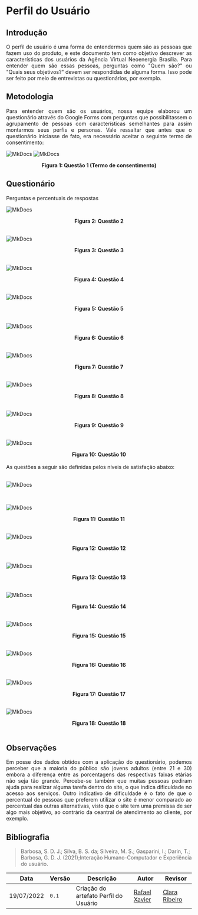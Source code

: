 # Perfil do Usuário

## Introdução

<div style="text-align: justify">
O perfil de usuário é uma forma de entendermos quem são as pessoas que fazem uso do produto, e este documento tem como objetivo descrever as características dos usuários da Agência Virtual Neoenergia Brasília. Para entender quem são essas pessoas, perguntas como "Quem são?" ou "Quais seus objetivos?" devem ser respondidas de alguma forma. Isso pode ser feito por meio de entrevistas ou questionários, por exemplo.
</div>

## Metodologia

<div style="text-align: justify">
Para entender quem são os usuários, nossa equipe elaborou um questionário através do Google Forms com perguntas que possibilitassem o agrupamento de pessoas com características semelhantes para assim montarmos seus perfis e personas. Vale ressaltar que antes que o questionário iniciasse de fato, era necessário aceitar o seguinte termo de consentimento:
</div>

![MkDocs](../assets/perfil/termo_de_consentimento.png)
![MkDocs](../assets/perfil/resposta_termo.png)

<div style="text-align: center">
<b>Figura 1: Questão 1 (Termo de consentimento)</b>
</div>

## Questionário

<div style="text-align: justify">
Perguntas e percentuais de respostas
</div>

![MkDocs](../assets/perfil/pergunta2.png)

<div style="text-align: center">
<b>Figura 2: Questão 2</b>
</div>

<br/>

![MkDocs](../assets/perfil/pergunta3.png)

<div style="text-align: center">
<b>Figura 3: Questão 3</b>
</div>

<br/>

![MkDocs](../assets/perfil/pergunta4.png)

<div style="text-align: center">
<b>Figura 4: Questão 4</b>
</div>

<br/>

![MkDocs](../assets/perfil/pergunta5.png)

<div style="text-align: center">
<b>Figura 5: Questão 5</b>
</div>

<br/>

![MkDocs](../assets/perfil/pergunta6.png)

<div style="text-align: center">
<b>Figura 6: Questão 6</b>
</div>

<br/>

![MkDocs](../assets/perfil/pergunta7.png)

<div style="text-align: center">
<b>Figura 7: Questão 7</b>
</div>

<br/>

![MkDocs](../assets/perfil/pergunta8.png)

<div style="text-align: center">
<b>Figura 8: Questão 8</b>
</div>

<br/>

![MkDocs](../assets/perfil/pergunta9.png)

<div style="text-align: center">
<b>Figura 9: Questão 9</b>
</div>

<br/>

![MkDocs](../assets/perfil/pergunta10.png)

<div style="text-align: center">
<b>Figura 10: Questão 10</b>
</div>

<br/>

<div style="text-align: justify">
As questões a seguir são definidas pelos níveis de satisfação abaixo:
</div>

<br/>

![MkDocs](../assets/perfil/niveis.png)

<br/>

![MkDocs](../assets/perfil/pergunta11.png)

<div style="text-align: center">
<b>Figura 11: Questão 11</b>
</div>

<br/>

![MkDocs](../assets/perfil/pergunta12.png)

<div style="text-align: center">
<b>Figura 12: Questão 12</b>
</div>

<br/>

![MkDocs](../assets/perfil/pergunta13.png)

<div style="text-align: center">
<b>Figura 13: Questão 13</b>
</div>

<br/>

![MkDocs](../assets/perfil/pergunta14.png)

<div style="text-align: center">
<b>Figura 14: Questão 14</b>
</div>

<br/>

![MkDocs](../assets/perfil/pergunta15.png)

<div style="text-align: center">
<b>Figura 15: Questão 15</b>
</div>

<br/>

![MkDocs](../assets/perfil/pergunta16.png)

<div style="text-align: center">
<b>Figura 16: Questão 16</b>
</div>

<br/>

![MkDocs](../assets/perfil/pergunta17.png)

<div style="text-align: center">
<b>Figura 17: Questão 17</b>
</div>

<br/>

![MkDocs](../assets/perfil/pergunta18.png)

<div style="text-align: center">
<b>Figura 18: Questão 18</b>
</div>

<br/>

## Observações

<div style="text-align: justify">
Em posse dos dados obtidos com a aplicação do questionário, podemos perceber que a maioria do público são jovens adultos (entre 21 e 30) embora a diferença entre as porcentagens das respectivas faixas etárias não seja tão grande. Percebe-se também que muitas pessoas pediram ajuda para realizar alguma tarefa dentro do site, o que indica dificuldade no acesso aos serviços. Outro indicativo de dificuldade é o fato de que o percentual de pessoas que preferem utilizar o site é menor comparado ao percentual das outras alternativas, visto que o site tem uma premissa de ser algo mais objetivo, ao contrário da ceantral de atendimento ao cliente, por exemplo.
</div>

## Bibliografia
> Barbosa, S. D. J.; Silva, B. S. da; Silveira, M. S.; Gasparini, I.; Darin, T.; Barbosa, G. D. J. (2021);Interação Humano-Computador e Experiência do usuário.

| Data | Versão | Descrição | Autor | Revisor |
| ---- | ------ | --------- | ----- | ------- |
| 19/07/2022 | `0.1`  | Criação do artefato Perfil do Usuário | [Rafael Xavier](https://github.com/rafaelxavierr) | [Clara Ribeiro](https://github.com/clara-ribeiro)
